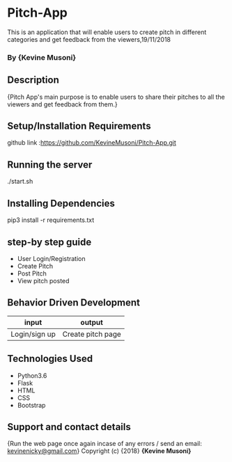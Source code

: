 # Pitch-App
This is an application that will  enable users to create pitch in different categories and get feedback from the viewers,19/11/2018
### By **{Kevine Musoni}**

## Description
{Pitch App's main purpose is to enable users to share their pitches to all the viewers and get feedback from them.}

## Setup/Installation Requirements 
github link :https://github.com/KevineMusoni/Pitch-App.git

## Running the server
./start.sh
## Installing Dependencies
pip3 install -r requirements.txt

## step-by step guide
*  User Login/Registration
*  Create Pitch
*  Post Pitch
* View pitch posted

## Behavior Driven Development
| input              | output           |
|---------------     |---------------   |
| Login/sign up      | Create pitch page|

## Technologies Used
* Python3.6
* Flask
* HTML
* CSS
* Bootstrap

## Support and contact details
{Run the web page once again incase of any errors / send an email: kevinenicky@gmail.com}
Copyright (c) {2018} **{Kevine Musoni}**
